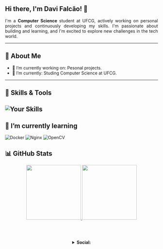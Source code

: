## Hi there, I'm Davi Falcão! 👋
<p align="justify">
I'm a <b>Computer Science</b> student at UFCG, actively working on personal projects and continuously developing my skills. I'm passionate about building and learning, and I'm excited to explore new challenges in the tech world.
</p>

---

## 🚀 About Me
- 🔭 I’m currently working on: Pesonal projects.
- 🌱 I’m currently: Studing Computer Science at UFCG.
---

## 🧠 Skills & Tools
![Your Skills](https://skillicons.dev/icons?i=java,python,git,github,linux&theme=light)
---

## 🌱 I’m currently learning
![Docker](https://img.shields.io/badge/docker-%230db7ed.svg?style=for-the-badge&logo=docker&logoColor=white)
![Nginx](https://img.shields.io/badge/nginx-%23009639.svg?style=for-the-badge&logo=nginx&logoColor=white)
![OpenCV](https://img.shields.io/badge/OpenCV-%235C3EE8.svg?style=for-the-badge&logo=opencv&logoColor=white)


## 📊 GitHub Stats
<div align="center">
  <!-- GitHub Stats -->
  <a href="https://github.com/anuraghazra/github-readme-stats">
    <img height="180em"  src="https://github-readme-stats.vercel.app/api?username=Davi-Falcao&theme=transparent&show_icons=true&rank_icon=github" />
    <img height="180em" src="https://github-readme-stats.vercel.app/api/top-langs/?username=Davi-Falcao&layout=compact&theme=transparent&exclude_repo=parktech,parktech-prolog&custom_title=Used%20languages&size_weight=0.1&count_weight=0.9&hide=Jupyter%20Notebook" />
  </a>
</div>

<br>

##

<br>

<details align="center">  
  <summary>
        <b>Social:</b>
  </summary>
  
  <br>

  ##

  <br>

  <div align="center">
      <b>
        Contact me:
      </b>
      <br>
      <br>

   <a href="https://www.linkedin.com/in/davi-falc%C3%A3o-989aa52a2/" target="_blank">
      <img  
        src="https://img.shields.io/badge/-LinkedIn-%230077B5?style=for-the-badge&logo=linkedin&logoColor=white"
        style="transform: scale(2.0); margin-top: 10px;" 
      />
    </a>
    <a href="mailto:davifaf3106@gmail.com">
      <img 
        src="https://img.shields.io/badge/Gmail-D14836?style=for-the-badge&logo=gmail&logoColor=white"
      />
    </a>
  </div>

  <br>

</details>

##

<br>





